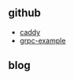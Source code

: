 





## github


- [caddy](./github/caddy.md)
- [grpc-example](./github/grpc-example.md)


## blog
